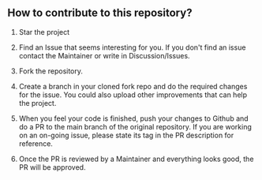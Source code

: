 ## How to contribute to this repository?

1. Star the project

2. Find an Issue that seems interesting for you. If you don't find an issue contact the Maintainer or write in Discussion/Issues.

3. Fork the repository.

4. Create a branch in your cloned fork repo and do the required changes for the issue. You could also upload other improvements that can help the project.

5. When you feel your code is finished, push your changes to Github and do a PR to the main branch of the original repository. If you are working on an on-going issue, please state its tag in the PR description for reference.

6. Once the PR is reviewed by a Maintainer and everything looks good, the PR will be approved.
